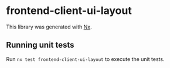 # frontend-client-ui-layout

This library was generated with [Nx](https://nx.dev).

## Running unit tests

Run `nx test frontend-client-ui-layout` to execute the unit tests.
